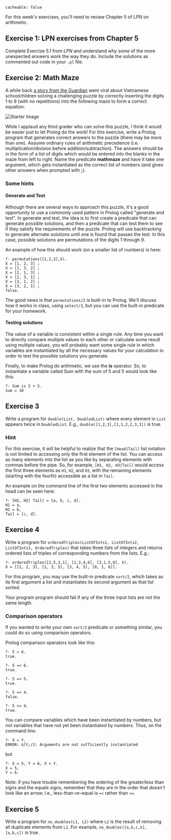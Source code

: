```
cacheable: false
```

For this week's exercises, you'll need to review Chapter 5 of *LPN* on arithmetic.

## Exercise 1: LPN exercises from Chapter 5

Complete Exercise 5.1 from *LPN* and understand why some of the more unexpected answers work the way they do. Include the solutions as commented out code in your `.pl` file.

## Exercise 2: Math Maze

A while back [a story from the Guardian](http://www.theguardian.com/science/alexs-adventures-in-numberland/2015/may/20/can-you-do-the-maths-puzzle-for-vietnamese-eight-year-olds-that-has-stumped-parents-and-teachers) went viral about Vietnamese schoolchildren solving a challenging puzzle by correctly inserting the digits 1 to 9 (with no repetitions) into the following maze to form a correct equation:

![Starter Image](/~tmullen/images/plp/mathmaze2.jpg)

While I applaud any third grader who can solve this puzzle, I think it would be easier just to let Prolog do the work! For this exercise, write a Prolog program that generates correct answers to the puzzle (there may be more than one). Assume ordinary rules of arithmetic precedence (i.e. multiplication/division before addition/subtraction). The answers should be in the form of a list of digits which would be entered into the blanks in the maze from left to right. Name the predicate **mathmaze** and have it take one argument, which gets instantiated as the correct list of numbers (and gives other answers when prompted with **;**).

### Some hints

#### Generate and Test

Although there are several ways to approach this puzzle, it's a good opportunity to use a commonly used pattern in Prolog called "generate and test". In generate and test, the idea is to first create a predicate that can generate possible solutions, and then a predicate that can test them to see if they satisfy the requirements of the puzzle. Prolog will use backtracking to generate alternate solutions until one is found that passes the test. In this case, possible solutions are permutations of the digits 1 through 9.

An example of how this should work (on a smaller list of numbers) is here:


    ?- permutations([1,2,3],X).
    X = [1, 2, 3] ;
    X = [1, 3, 2] ;
    X = [2, 1, 3] ;
    X = [2, 3, 1] ;
    X = [3, 1, 2] ;
    X = [3, 2, 1] ;
    false.

The good news is that `permutations/2` is built-in to Prolog. We'll discuss how it works in class, using `select/3`, but you can use the built-in predicate for your homework. 

#### Testing solutions

The value of a variable is consistent within a single rule. Any time you want to directly compare multiple values to each other or calculate some result using multiple values,
you will probably want some single rule in which variables are instantiated by all the necessary values for your calculation in order to test the possible solutions you generate.

Finally, to make Prolog do arithmetic, we use the **is** operator. So, to instantiate a variable called Sum with the sum of 5 and 5 would look like this:

    ?- Sum is 5 + 5.
    Sum = 10


## Exercise 3

Write a program for `double(List, DoubledList)` where every element in
`List` appears twice in `DoubledList`. E.g., `double([1,2,3],[1,1,2,2,3,3])` is true.

### Hint  

For this exercise, it will be helpful to realize that the `[Head|Tail]` list notation is not limited to accessing only the first element of the list. You can access as many elements into the list as you like by separating elements with commas before the pipe. So, for example, `[H1, H2, H3|Tail]` would access the first three elements as `H1`,  `H2`, and `H3`, with the remaining elements (starting with the fourth) accessible as a list in `Tail`.

An example on the command line of the first two elements accessed in the head can be seen here:


    ?- [H1, H2| Tail] = [a, b, c, d].
    H1 = a,
    H2 = b,
    Tail = [c, d].


## Exercise 4

<!--
Write a program for `sum(ListOfIntegers, Sum)` which holds if  
`Sum` is the sum of the
`ListOfIntegers`. Refer to the comment above about arithmetic.
-->

Write a program for `orderedTriples(ListOfInts1, ListOfInts2, ListOfInts3, OrderedTriples)` that takes three lists of integers and returns ordered lists of triples of corresponding numbers from the lists. E.g.:

    ?- orderedTriples([2,5,3,1], [1,3,4,6], [3,1,5,0], X).
    X = [[1, 2, 3], [1, 3, 5], [3, 4, 5], [0, 1, 6]].

For this program, you may use the built-in predicate `sort/2`, which takes as its first argument a list and instantiates its second argument as that list sorted. 

Your program program should fail if any of the three input lists are not the same length.

### Comparison operators

If you wanted to write your own `sort/2` predicate or something similar, you could do so using comparison operators. 

Prolog comparison operators look like this:


    ?- 5 < 6.
    true.

    ?- 5 =< 6.
    true.

    ?- 5 =< 5.
    true.

    ?- 5 =< 4.
    false.

    ?- 5 >= 4.
    true.


You can compare variables which have been instantiated by numbers, but not variables that have not yet been instantiated by numbers. Thus, on the command line:


    ?- X < Y.
    ERROR: &lt;/2: Arguments are not sufficiently instantiated

but


    ?- X = 5, Y = 6, X < Y.
    X = 5,
    Y = 6.

Note: if you have trouble remembering the ordering of the greater/less than signs and the equals signs, remember that they are in the order that
*doesn't* look like an arrow. I.e., less-than-or-equal is `=<` rather than `<=`.


## Exercise 5

Write a program for `no_doubles(L1, L2)` where `L2` is the result of removing all duplicate elements from
`L1`. For example,
`no_doubles([a,b,c,b], [a,b,c])` is true.
